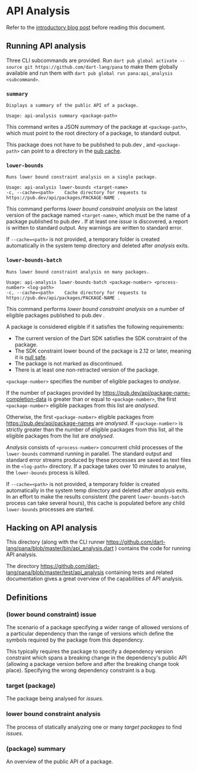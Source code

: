 # API Analysis

Refer to the [introductory blog post](https://arseny.uk/posts/gsoc2022/) before reading this document.

## Running API analysis

Three CLI subcommands are provided. Run `dart pub global activate --source git https://github.com/dart-lang/pana` to make them globally available and run them with `dart pub global run pana:api_analysis <subcommand>`.

### `summary`

```
Displays a summary of the public API of a package.

Usage: api-analysis summary <package-path>
```

This command writes a JSON *summary* of the package at `<package-path>`, which must point to the root directory of a package, to standard output.

This package does not have to be published to pub.dev , and `<package-path>` can point to a directory in the [pub cache](https://dart.dev/tools/pub/glossary#system-cache).

### `lower-bounds`

```
Runs lower bound constraint analysis on a single package.

Usage: api-analysis lower-bounds <target-name>
-c, --cache=<path>    Cache directory for requests to https://pub.dev/api/packages/PACKAGE-NAME .
```

This command performs *lower bound constraint analysis* on the latest version of the package named `<target-name>`, which must be the name of a package published to pub.dev . If at least one *issue* is discovered, a report is written to standard output. Any warnings are written to standard error.

If `--cache=<path>` is not provided, a temporary folder is created automatically in the system temp directory and deleted after *analysis* exits.

### `lower-bounds-batch`

```
Runs lower bound constraint analysis on many packages.

Usage: api-analysis lower-bounds-batch <package-number> <process-number> <log-path>
-c, --cache=<path>    Cache directory for requests to https://pub.dev/api/packages/PACKAGE-NAME .
```

This command performs *lower bound constraint analysis* on a number of eligible packages published to pub.dev .

A package is considered eligible if it satisfies the following requirements:
- The current version of the Dart SDK satisfies the SDK constraint of the package.
- The SDK constraint lower bound of the package is 2.12 or later, meaning it is [null safe](https://dart.dev/null-safety).
- The package is not marked as discontinued.
- There is at least one non-retracted version of the package.

`<package-number>` specifies the number of eligible packages to *analyse*.

If the number of packages provided by https://pub.dev/api/package-name-completion-data is greater than or equal to `<package-number>`, the first `<package-number>` eligible packages from this list are *analysed*.

Otherwise, the first `<package-number>` eligible packages from https://pub.dev/api/package-names are *analysed*. If `<package-number>` is strictly greater than the number of eligible packages from this list, all the eligible packages from the list are *analysed*.

*Analysis* consists of `<process-number>` concurrent child processes of the `lower-bounds` command running in parallel. The standard output and standard error streams produced by these processes are saved as text files in the `<log-path>` directory. If a package takes over 10 minutes to analyse, the `lower-bounds` process is killed.

If `--cache=<path>` is not provided, a temporary folder is created automatically in the system temp directory and deleted after *analysis* exits. In an effort to make the results consistent (the parent `lower-bounds-batch` process can take several hours), this cache is populated before any child `lower-bounds` processes are started.

## Hacking on API analysis

This directory (along with the CLI runner https://github.com/dart-lang/pana/blob/master/bin/api_analysis.dart ) contains the code for running API analysis.

The directory https://github.com/dart-lang/pana/blob/master/test/api_analysis containing tests and related documentation gives a great overview of the capabilities of API analysis.

## Definitions

### (lower bound constraint) issue

The scenario of a package specifying a wider range of allowed versions of a particular dependency than the range of versions which define the symbols required by the package from this dependency.

This typically requires the package to specify a dependency version constraint which spans a breaking change in the dependency's public API (allowing a package version before and after the breaking change took place). Specifying the wrong dependency constraint is a bug.

### target (package)

The package being analysed for *issues*.

### lower bound constraint analysis

The process of statically analyzing one or many *target packages* to find *issues*. 

### (package) summary

An overview of the public API of a package.
